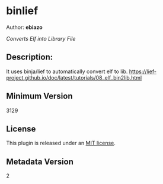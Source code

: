 # binlief
Author: **ebiazo** 

_Converts Elf into Library File_

## Description:

It uses binja/lief to automatically convert elf to lib.
https://lief-project.github.io/doc/latest/tutorials/08_elf_bin2lib.html

## Minimum Version

3129

## License

This plugin is released under an [MIT license](./LICENSE).

## Metadata Version

2